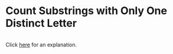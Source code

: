 # Count Substrings with Only One Distinct Letter 

~~~java

~~~

Click [here](Explanation.md) for an explanation.

